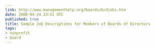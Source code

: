 ```yaml
---
link: http://www.managementhelp.org/boards/brdjobs.htm
date: 2008-04-24 23:51 UTC
published: true
title: Sample Job Descriptions for Members of Boards of Directors
tags:
- nonprofit
- board
---
```



